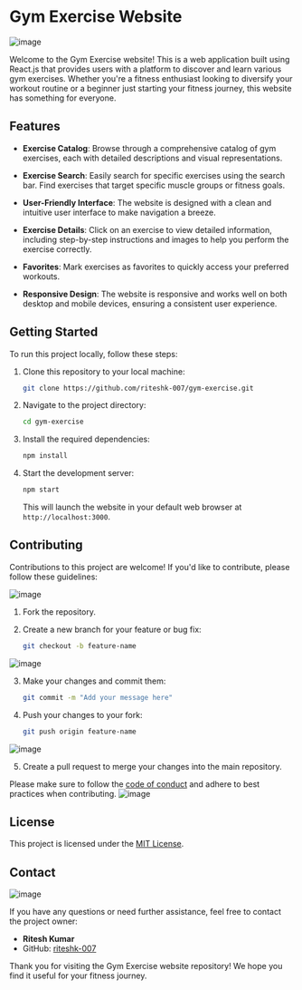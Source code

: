 # Gym Exercise Website
![image](https://github.com/riteshk-007/gym-exercise/assets/135107962/3d90de86-15b5-43ac-a515-c885e1eea985)

Welcome to the Gym Exercise website! This is a web application built using React.js that provides users with a platform to discover and learn various gym exercises. Whether you're a fitness enthusiast looking to diversify your workout routine or a beginner just starting your fitness journey, this website has something for everyone.

## Features

- **Exercise Catalog**: Browse through a comprehensive catalog of gym exercises, each with detailed descriptions and visual representations.

- **Exercise Search**: Easily search for specific exercises using the search bar. Find exercises that target specific muscle groups or fitness goals.

- **User-Friendly Interface**: The website is designed with a clean and intuitive user interface to make navigation a breeze.

- **Exercise Details**: Click on an exercise to view detailed information, including step-by-step instructions and images to help you perform the exercise correctly.

- **Favorites**: Mark exercises as favorites to quickly access your preferred workouts.

- **Responsive Design**: The website is responsive and works well on both desktop and mobile devices, ensuring a consistent user experience.

## Getting Started

To run this project locally, follow these steps:

1. Clone this repository to your local machine:

   ```bash
   git clone https://github.com/riteshk-007/gym-exercise.git
   ```

2. Navigate to the project directory:

   ```bash
   cd gym-exercise
   ```

3. Install the required dependencies:

   ```bash
   npm install
   ```

4. Start the development server:

   ```bash
   npm start
   ```

   This will launch the website in your default web browser at `http://localhost:3000`.

## Contributing

Contributions to this project are welcome! If you'd like to contribute, please follow these guidelines:

![image](https://github.com/riteshk-007/gym-exercise/assets/135107962/c4c9d028-515c-420b-9d8c-e7714c569dae)

1. Fork the repository.

2. Create a new branch for your feature or bug fix:

   ```bash
   git checkout -b feature-name
   ```
![image](https://github.com/riteshk-007/gym-exercise/assets/135107962/17c80fb8-8443-460a-a392-34795c681bec)

3. Make your changes and commit them:

   ```bash
   git commit -m "Add your message here"
   ```

4. Push your changes to your fork:

   ```bash
   git push origin feature-name
   ```
![image](https://github.com/riteshk-007/gym-exercise/assets/135107962/905a2030-0761-4bbd-bbb9-a255be214e92)


5. Create a pull request to merge your changes into the main repository.

Please make sure to follow the [code of conduct](CODE_OF_CONDUCT.md) and adhere to best practices when contributing.
![image](https://github.com/riteshk-007/gym-exercise/assets/135107962/b5f075be-6506-4908-86ac-65e9d8514b30)

## License

This project is licensed under the [MIT License](LICENSE).

## Contact
![image](https://github.com/riteshk-007/gym-exercise/assets/135107962/f7c5afba-8ded-4ba4-84eb-31b00508a6cf)


If you have any questions or need further assistance, feel free to contact the project owner:

- **Ritesh Kumar**
- GitHub: [riteshk-007](https://github.com/riteshk-007)

Thank you for visiting the Gym Exercise website repository! We hope you find it useful for your fitness journey.
